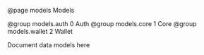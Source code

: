 @page models Models

@group models.auth 0 Auth
@group models.core 1 Core
@group models.wallet 2 Wallet

Document data models here

